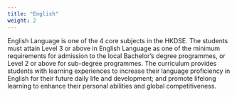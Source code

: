 ```yaml
---
title: "English"
weight: 2
---
```

English Language is one of the 4 core subjects in the HKDSE. The students must attain Level 3 or above in English Language as one of the minimum requirements for admission to the local Bachelor’s degree programmes, or Level 2 or above for sub-degree programmes.
The curriculum provides students with learning experiences to increase their language proficiency in English for their future daily life and development; and promote lifelong learning to enhance their personal abilities and global competitiveness.